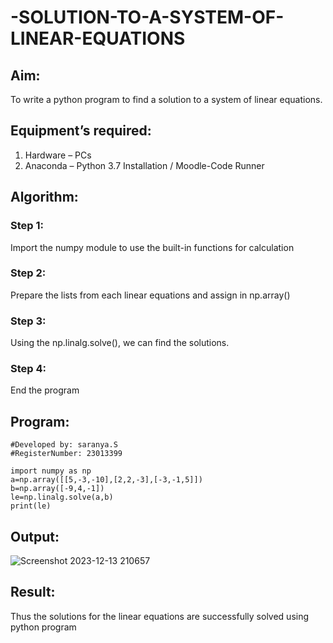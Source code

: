 # -SOLUTION-TO-A-SYSTEM-OF-LINEAR-EQUATIONS
## Aim:
To write a python program to find a solution to a system of linear equations.
## Equipment’s required:
1. 	Hardware – PCs
2. 	Anaconda – Python 3.7 Installation / Moodle-Code Runner
## Algorithm:
### Step 1: 
Import the numpy module to use the built-in functions for calculation
### Step 2: 
Prepare the lists from each linear equations and assign in np.array()
### Step 3: 
Using the np.linalg.solve(), we can find the solutions.
### Step 4: 
End the program
## Program:
```
#Developed by: saranya.S
#RegisterNumber: 23013399

import numpy as np
a=np.array([[5,-3,-10],[2,2,-3],[-3,-1,5]])
b=np.array([-9,4,-1])
le=np.linalg.solve(a,b)
print(le)

```

## Output:
![Screenshot 2023-12-13 210657](https://github.com/srisrisaranya/-SOLUTION-TO-A-SYSTEM-OF-LINEAR-EQUATIONS/assets/148516638/34f11218-ae49-496d-9e64-633dc1b902c9)





## Result: 
Thus the solutions for the linear equations are successfully solved using python program

